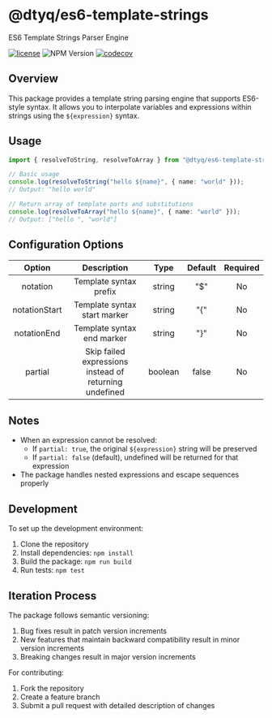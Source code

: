 # @dtyq/es6-template-strings

ES6 Template Strings Parser Engine


[![license][license-badge]][license-link]
![NPM Version](https://img.shields.io/npm/v/dtyq/es6-template-strings)
[![codecov][codecov-badge]][codecov-link]

[license-badge]: https://img.shields.io/badge/license-apache2-blue.svg
[license-link]: LICENSE
[codecov-badge]: https://codecov.io/gh/dtyq/es6-template-strings/branch/master/graph/badge.svg
[codecov-link]: https://codecov.io/gh/dtyq/es6-template-strings

## Overview

This package provides a template string parsing engine that supports ES6-style syntax. It allows you to interpolate variables and expressions within strings using the `${expression}` syntax.

## Usage

```typescript
import { resolveToString, resolveToArray } from "@dtyq/es6-template-strings";

// Basic usage
console.log(resolveToString("hello ${name}", { name: "world" }));
// Output: "hello world"

// Return array of template parts and substitutions
console.log(resolveToArray("hello ${name}", { name: "world" }));
// Output: ["hello ", "world"]
```

## Configuration Options

| Option | Description | Type | Default | Required |
|:------:|:----------:|:----:|:-------:|:--------:|
| notation | Template syntax prefix | string | "$" | No |
| notationStart | Template syntax start marker | string | "{" | No |
| notationEnd | Template syntax end marker | string | "}" | No |
| partial | Skip failed expressions instead of returning undefined | boolean | false | No |

## Notes

- When an expression cannot be resolved:
  - If `partial: true`, the original `${expression}` string will be preserved
  - If `partial: false` (default), undefined will be returned for that expression
- The package handles nested expressions and escape sequences properly

## Development

To set up the development environment:

1. Clone the repository
2. Install dependencies: `npm install`
3. Build the package: `npm run build`
4. Run tests: `npm test`

## Iteration Process

The package follows semantic versioning:

1. Bug fixes result in patch version increments
2. New features that maintain backward compatibility result in minor version increments
3. Breaking changes result in major version increments

For contributing:
1. Fork the repository
2. Create a feature branch
3. Submit a pull request with detailed description of changes

